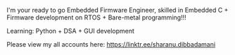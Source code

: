I'm your ready to go Embedded Firmware Engineer, skilled in Embedded C + Firmware development on RTOS + Bare-metal programming!!!

Learning: Python + DSA + GUI development

Please view my all accounts here: 
https://linktr.ee/sharanu.dibbadamani
